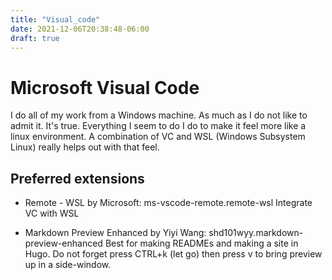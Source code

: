 ```yaml
---
title: "Visual_code"
date: 2021-12-06T20:38:48-06:00
draft: true
---
```


# Microsoft Visual Code

I do all of my work from a Windows machine. As much as I do not like to admit it. It's true. Everything I seem to do I do to make it feel more like a linux environment. A combination of VC and WSL (Windows Subsystem Linux) really helps out with that feel.

## Preferred extensions

* Remote - WSL
by Microsoft: ms-vscode-remote.remote-wsl
Integrate VC with WSL

* Markdown Preview Enhanced
by Yiyi Wang: shd101wyy.markdown-preview-enhanced
Best for making READMEs and making a site in Hugo. Do not forget press CTRL+k (let go) then press v to bring preview up in a side-window.


